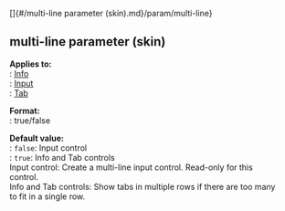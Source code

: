 []{#/multi-line parameter (skin).md}/param/multi-line}    
## multi-line parameter (skin)    
**Applies to:**    
:   [Info](/%7Bskin%7D/control/info)    
:   [Input](/%7Bskin%7D/control/input)    
:   [Tab](/%7Bskin%7D/control/tab)    
<!-- -->    
**Format:**    
:   true/false    
<!-- -->    
**Default value:**    
:   `false`: Input control    
:   `true`: Info and Tab controls    
Input control: Create a multi-line input control. Read-only for this    
control.    
Info and Tab controls: Show tabs in multiple rows if there are too many    
to fit in a single row.  